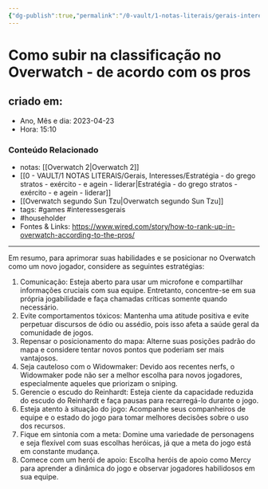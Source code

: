 ```yaml
---
{"dg-publish":true,"permalink":"/0-vault/1-notas-literais/gerais-interesses/como-subir-na-classificacao-no-overwatch-de-acordo-com-os-pros/","tags":["games","interessesgerais","householder"],"dgHomeLink":true,"dgShowLocalGraph":true,"dgShowFileTree":true,"dgEnableSearch":true,"noteIcon":""}
---
```


# Como subir na classificação no Overwatch - de acordo com os pros

## criado em: 
-  Ano, Mês e dia: 2023-04-23
- Hora: 15:10

### Conteúdo Relacionado
- notas: [[Overwatch 2\|Overwatch 2]]
- [[0 - VAULT/1 NOTAS LITERAIS/Gerais, Interesses/Estratégia -  do grego stratos - exército -  e agein - liderar\|Estratégia -  do grego stratos - exército -  e agein - liderar]]
- [[Overwatch segundo Sun Tzu\|Overwatch segundo Sun Tzu]]
- tags: #games #interessesgerais 
- #householder 
- Fontes & Links: https://www.wired.com/story/how-to-rank-up-in-overwatch-according-to-the-pros/
---
Em resumo, para aprimorar suas habilidades e se posicionar no Overwatch como um novo jogador, considere as seguintes estratégias:

1.  Comunicação: Esteja aberto para usar um microfone e compartilhar informações cruciais com sua equipe. Entretanto, concentre-se em sua própria jogabilidade e faça chamadas críticas somente quando necessário.
2.  Evite comportamentos tóxicos: Mantenha uma atitude positiva e evite perpetuar discursos de ódio ou assédio, pois isso afeta a saúde geral da comunidade de jogos.
3.  Repensar o posicionamento do mapa: Alterne suas posições padrão do mapa e considere tentar novos pontos que poderiam ser mais vantajosos.
4.  Seja cauteloso com o Widowmaker: Devido aos recentes nerfs, o Widowmaker pode não ser a melhor escolha para novos jogadores, especialmente aqueles que priorizam o sniping.
5.  Gerencie o escudo do Reinhardt: Esteja ciente da capacidade reduzida do escudo do Reinhardt e faça pausas para recarregá-lo durante o jogo.
6.  Esteja atento à situação do jogo: Acompanhe seus companheiros de equipe e o estado do jogo para tomar melhores decisões sobre o uso dos recursos.
7.  Fique em sintonia com a meta: Domine uma variedade de personagens e seja flexível com suas escolhas heróicas, já que a meta do jogo está em constante mudança.
8.  Comece com um herói de apoio: Escolha heróis de apoio como Mercy para aprender a dinâmica do jogo e observar jogadores habilidosos em sua equipe.